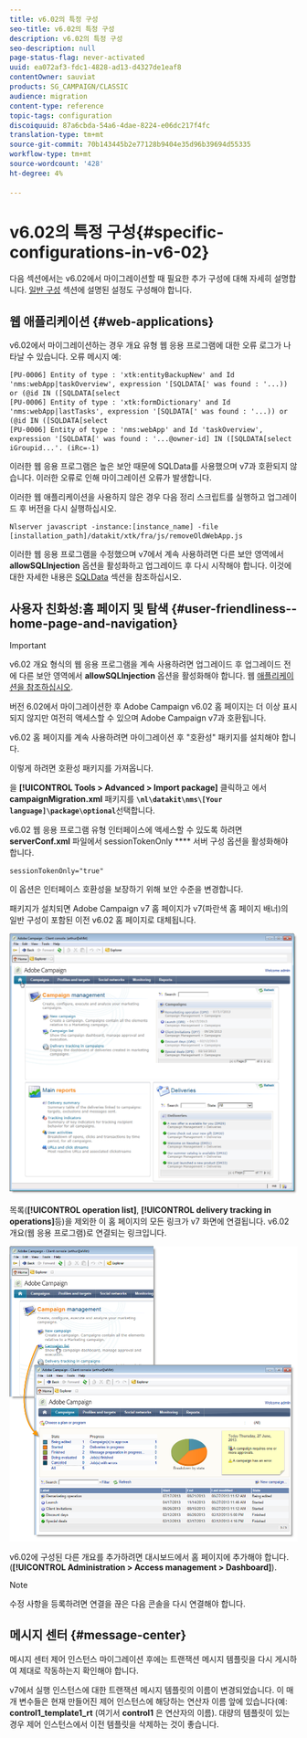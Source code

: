 ```yaml
---
title: v6.02의 특정 구성
seo-title: v6.02의 특정 구성
description: v6.02의 특정 구성
seo-description: null
page-status-flag: never-activated
uuid: ea072af3-fdc1-4828-ad13-d4327de1eaf8
contentOwner: sauviat
products: SG_CAMPAIGN/CLASSIC
audience: migration
content-type: reference
topic-tags: configuration
discoiquuid: 87a6cbda-54a6-4dae-8224-e06dc217f4fc
translation-type: tm+mt
source-git-commit: 70b143445b2e77128b9404e35d96b39694d55335
workflow-type: tm+mt
source-wordcount: '428'
ht-degree: 4%

---
```



# v6.02의 특정 구성{#specific-configurations-in-v6-02}

다음 섹션에서는 v6.02에서 마이그레이션할 때 필요한 추가 구성에 대해 자세히 설명합니다. [일반 구성](../../migration/using/general-configurations.md) 섹션에 설명된 설정도 구성해야 합니다.

## 웹 애플리케이션 {#web-applications}

v6.02에서 마이그레이션하는 경우 개요 유형 웹 응용 프로그램에 대한 오류 로그가 나타날 수 있습니다. 오류 메시지 예:

```
[PU-0006] Entity of type : 'xtk:entityBackupNew' and Id 'nms:webApp|taskOverview', expression '[SQLDATA[' was found : '...)) or (@id IN ([SQLDATA[select 
[PU-0006] Entity of type : 'xtk:formDictionary' and Id 'nms:webApp|lastTasks', expression '[SQLDATA[' was found : '...)) or (@id IN ([SQLDATA[select 
[PU-0006] Entity of type : 'nms:webApp' and Id 'taskOverview', expression '[SQLDATA[' was found : '...@owner-id] IN ([SQLDATA[select iGroupid...'. (iRc=-1)
```

이러한 웹 응용 프로그램은 높은 보안 때문에 SQLData를 사용했으며 v7과 호환되지 않습니다. 이러한 오류로 인해 마이그레이션 오류가 발생합니다.

이러한 웹 애플리케이션을 사용하지 않은 경우 다음 정리 스크립트를 실행하고 업그레이드 후 버전을 다시 실행하십시오.

```
Nlserver javascript -instance:[instance_name] -file [installation_path]/datakit/xtk/fra/js/removeOldWebApp.js
```

이러한 웹 응용 프로그램을 수정했으며 v7에서 계속 사용하려면 다른 보안 영역에서 **allowSQLInjection** 옵션을 활성화하고 업그레이드 후 다시 시작해야 합니다. 이것에 대한 자세한 내용은 [SQLData](../../migration/using/general-configurations.md#sqldata) 섹션을 참조하십시오.

## 사용자 친화성:홈 페이지 및 탐색 {#user-friendliness--home-page-and-navigation}

>[!IMPORTANT]
>
>v6.02 개요 형식의 웹 응용 프로그램을 계속 사용하려면 업그레이드 후 업그레이드 전에 다른 보안 영역에서 **allowSQLInjection** 옵션을 활성화해야 합니다. 웹 [애플리케이션을 참조하십시오](#web-applications).

버전 6.02에서 마이그레이션한 후 Adobe Campaign v6.02 홈 페이지는 더 이상 표시되지 않지만 여전히 액세스할 수 있으며 Adobe Campaign v7과 호환됩니다.

v6.02 홈 페이지를 계속 사용하려면 마이그레이션 후 &quot;호환성&quot; 패키지를 설치해야 합니다.

이렇게 하려면 호환성 패키지를 가져옵니다.

을 **[!UICONTROL Tools > Advanced > Import package]** 클릭하고 에서 **campaignMigration.xml** 패키지를 **`\nl\datakit\nms\[Your language]\package\optional`**&#x200B;선택합니다.

v6.02 웹 응용 프로그램 유형 인터페이스에 액세스할 수 있도록 하려면 **serverConf.xml** 파일에서 sessionTokenOnly **** 서버 구성 옵션을 활성화해야 합니다.

```
sessionTokenOnly="true"
```

이 옵션은 인터페이스 호환성을 보장하기 위해 보안 수준을 변경합니다.

패키지가 설치되면 Adobe Campaign v7 홈 페이지가 v7(파란색 홈 페이지 배너)의 일반 구성이 포함된 이전 v6.02 홈 페이지로 대체됩니다.

![](assets/dashboards.png)

목록(**[!UICONTROL operation list]**, **[!UICONTROL delivery tracking in operations]**&#x200B;등)을 제외한 이 홈 페이지의 모든 링크가 v7 화면에 연결됩니다. v6.02 개요(웹 응용 프로그램)로 연결되는 링크입니다.

![](assets/dashboards2.png)

v6.02에 구성된 다른 개요를 추가하려면 대시보드에서 홈 페이지에 추가해야 합니다.(**[!UICONTROL Administration > Access management > Dashboard]**).

>[!NOTE]
>
>수정 사항을 등록하려면 연결을 끊은 다음 콘솔을 다시 연결해야 합니다.

## 메시지 센터 {#message-center}

메시지 센터 제어 인스턴스 마이그레이션 후에는 트랜잭션 메시지 템플릿을 다시 게시하여 제대로 작동하는지 확인해야 합니다.

v7에서 실행 인스턴스에 대한 트랜잭션 메시지 템플릿의 이름이 변경되었습니다. 이 매개 변수들은 현재 만들어진 제어 인스턴스에 해당하는 연산자 이름 앞에 있습니다(예: **control1_template1_rt** (여기서 **control1** 은 연산자의 이름). 대량의 템플릿이 있는 경우 제어 인스턴스에서 이전 템플릿을 삭제하는 것이 좋습니다.
